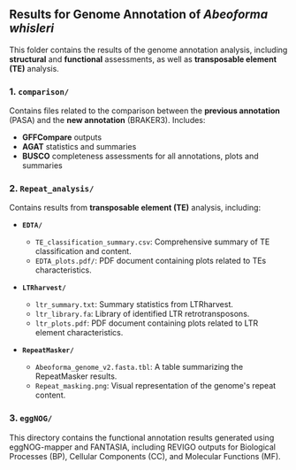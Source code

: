 ## Results for Genome Annotation of *Abeoforma whisleri*

This folder contains the results of the genome annotation analysis, including **structural** and **functional** assessments, as well as **transposable element (TE)** analysis.

### 1. `comparison/`
Contains files related to the comparison between the **previous annotation** (PASA) and the **new annotation** (BRAKER3). Includes:
- **GFFCompare** outputs
- **AGAT** statistics and summaries
- **BUSCO** completeness assessments for all annotations, plots and summaries

### 2. `Repeat_analysis/`
Contains results from **transposable element (TE)** analysis, including:
-   **`EDTA/`**
    -   `TE_classification_summary.csv`: Comprehensive summary of TE classification and content.
    -   `EDTA_plots.pdf/`: PDF document containing plots related to TEs characteristics.

-   **`LTRharvest/`**
    -   `ltr_summary.txt`: Summary statistics from LTRharvest.
    -   `ltr_library.fa`: Library of identified LTR retrotransposons.
    -   `ltr_plots.pdf`: PDF document containing plots related to LTR element characteristics.

-   **`RepeatMasker/`**
    -   `Abeoforma_genome_v2.fasta.tbl`: A table summarizing the RepeatMasker results.
    -   `Repeat_masking.png`: Visual representation of the genome's repeat content.

### 3. `eggNOG/`
This directory contains the functional annotation results generated using eggNOG-mapper and FANTASIA, including REVIGO outputs for Biological Processes (BP), Cellular Components (CC), and Molecular Functions (MF).